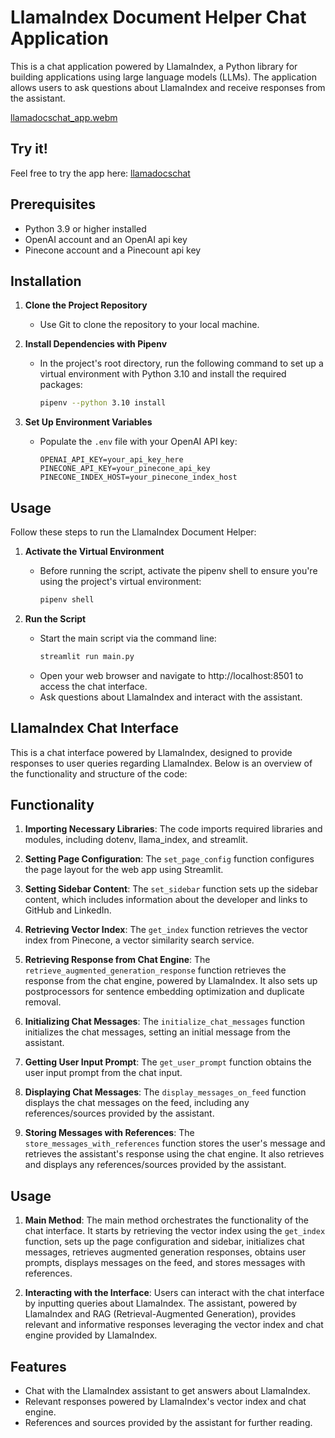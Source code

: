 # LlamaIndex Document Helper Chat Application

This is a chat application powered by LlamaIndex, a Python library for building applications using large language models (LLMs). The application allows users to ask questions about LlamaIndex and receive responses from the assistant.

[llamadocschat_app.webm](https://github.com/amnotme/streamlit_llamadocs_chat/assets/19755860/b788ac89-191a-4214-bef6-6260b535948d)

## Try it!

Feel free to try the app here: [llamadocschat](https://llamadocschat.streamlit.app/)


## Prerequisites

- Python 3.9 or higher installed
- OpenAI account and an OpenAI api key
- Pinecone account and a Pinecount api key

## Installation


1. **Clone the Project Repository**
   - Use Git to clone the repository to your local machine.

2. **Install Dependencies with Pipenv**
   - In the project's root directory, run the following command to set up a virtual environment with Python 3.10 and install the required packages:
     ```bash
     pipenv --python 3.10 install
     ```

3. **Set Up Environment Variables**
   - Populate the `.env` file with your OpenAI API key:
     ```
     OPENAI_API_KEY=your_api_key_here
     PINECONE_API_KEY=your_pinecone_api_key
     PINECONE_INDEX_HOST=your_pinecone_index_host
     ```

## Usage

Follow these steps to run the LlamaIndex Document Helper:

1. **Activate the Virtual Environment**
   - Before running the script, activate the pipenv shell to ensure you're using the project's virtual environment:
     ```bash
     pipenv shell
     ```

2. **Run the Script**
   - Start the main script via the command line:
     ```bash
     streamlit run main.py
     ```
   - Open your web browser and navigate to http://localhost:8501 to access the chat interface. 
   - Ask questions about LlamaIndex and interact with the assistant.



## LlamaIndex Chat Interface

This is a chat interface powered by LlamaIndex, designed to provide responses to user queries regarding LlamaIndex. Below is an overview of the functionality and structure of the code:

## Functionality

1. **Importing Necessary Libraries**: The code imports required libraries and modules, including dotenv, llama_index, and streamlit.

2. **Setting Page Configuration**: The `set_page_config` function configures the page layout for the web app using Streamlit.

3. **Setting Sidebar Content**: The `set_sidebar` function sets up the sidebar content, which includes information about the developer and links to GitHub and LinkedIn.

4. **Retrieving Vector Index**: The `get_index` function retrieves the vector index from Pinecone, a vector similarity search service.

5. **Retrieving Response from Chat Engine**: The `retrieve_augmented_generation_response` function retrieves the response from the chat engine, powered by LlamaIndex. It also sets up postprocessors for sentence embedding optimization and duplicate removal.

6. **Initializing Chat Messages**: The `initialize_chat_messages` function initializes the chat messages, setting an initial message from the assistant.

7. **Getting User Input Prompt**: The `get_user_prompt` function obtains the user input prompt from the chat input.

8. **Displaying Chat Messages**: The `display_messages_on_feed` function displays the chat messages on the feed, including any references/sources provided by the assistant.

9. **Storing Messages with References**: The `store_messages_with_references` function stores the user's message and retrieves the assistant's response using the chat engine. It also retrieves and displays any references/sources provided by the assistant.

## Usage

1. **Main Method**: The main method orchestrates the functionality of the chat interface. It starts by retrieving the vector index using the `get_index` function, sets up the page configuration and sidebar, initializes chat messages, retrieves augmented generation responses, obtains user prompts, displays messages on the feed, and stores messages with references.

2. **Interacting with the Interface**: Users can interact with the chat interface by inputting queries about LlamaIndex. The assistant, powered by LlamaIndex and RAG (Retrieval-Augmented Generation), provides relevant and informative responses leveraging the vector index and chat engine provided by LlamaIndex.

## Features
- Chat with the LlamaIndex assistant to get answers about LlamaIndex.
- Relevant responses powered by LlamaIndex's vector index and chat engine.
- References and sources provided by the assistant for further reading.
